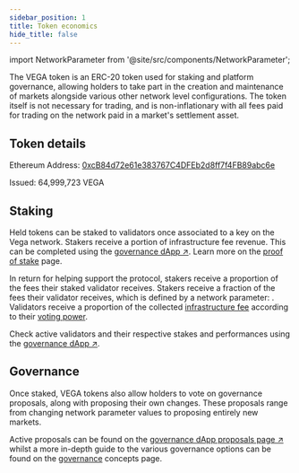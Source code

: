 ```yaml
---
sidebar_position: 1
title: Token economics
hide_title: false
---
```


import NetworkParameter from '@site/src/components/NetworkParameter';

The VEGA token is an ERC-20 token used for staking and platform governance, allowing holders to take part in the creation and maintenance of markets alongside various other network level configurations. The token itself is not necessary for trading, and is non-inflationary with all fees paid for trading on the network paid in a market's settlement asset.

## Token details

Ethereum Address: [0xcB84d72e61e383767C4DFEb2d8ff7f4FB89abc6e](https://etherscan.io/address/0xcB84d72e61e383767C4DFEb2d8ff7f4FB89abc6e)

Issued: 64,999,723 VEGA

## Staking

Held tokens can be staked to validators once associated to a key on the Vega network. Stakers receive a portion of infrastructure fee revenue. This can be completed using the [governance dApp ↗](https://token.vega.xyz/validators). Learn more on the [proof of stake](https://docs.vega.xyz/mainnet/concepts/vega-chain/proof-of-stake) page.
 
In return for helping support the protocol, stakers receive a proportion of the fees their staked validator receives. Stakers receive a fraction of the fees their validator receives, which is defined by a network parameter: <NetworkParameter frontMatter={frontMatter} param="reward.staking.delegation.delegatorShare" />. Validators receive a proportion of the collected [infrastructure fee](../trading-on-vega/fees.md#infrastructure-fee) according to their [voting power](../vega-chain/validator-scores-and-rewards.md).

Check active validators and their respective stakes and performances using the [governance dApp ↗](https://token.vega.xyz/validators). 

## Governance

Once staked, VEGA tokens also allow holders to vote on governance proposals, along with proposing their own changes. These proposals range from changing network parameter values to proposing entirely new markets. 

Active proposals can be found on the [governance dApp proposals page ↗](https://token.vega.xyz/proposals) whilst a more in-depth guide to the various governance options can be found on the [governance](../governance.md) concepts page.